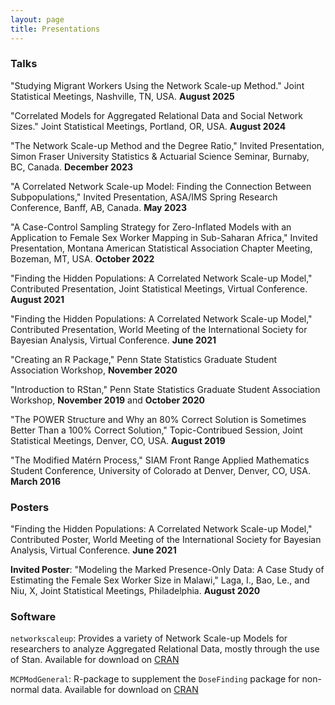 ```yaml
---
layout: page
title: Presentations
---
```


### Talks

"Studying Migrant Workers Using the Network Scale-up Method." Joint Statistical Meetings, Nashville, TN, USA. **August 2025**

"Correlated Models for Aggregated Relational Data and Social Network Sizes." Joint Statistical Meetings, Portland, OR, USA. **August 2024**

"The Network Scale-up Method and the Degree Ratio," Invited Presentation, Simon Fraser University Statistics & Actuarial Science Seminar, Burnaby, BC, Canada. **December 2023**

"A Correlated Network Scale-up Model: Finding the Connection Between Subpopulations," Invited Presentation, ASA/IMS Spring Research Conference, Banff, AB, Canada. **May 2023**

"A Case-Control Sampling Strategy for Zero-Inflated Models with an Application to Female Sex Worker Mapping in Sub-Saharan Africa," Invited Presentation, Montana American Statistical Association Chapter Meeting, Bozeman, MT, USA. **October 2022**

"Finding the Hidden Populations: A Correlated Network Scale-up Model," Contributed Presentation, Joint Statistical Meetings, Virtual Conference. **August 2021**

"Finding the Hidden Populations: A Correlated Network Scale-up Model," Contributed Presentation, World Meeting of the International Society for Bayesian Analysis, Virtual Conference. **June 2021**

"Creating an R Package," Penn State Statistics Graduate Student Association Workshop, **November 2020**

"Introduction to RStan," Penn State Statistics Graduate Student Association Workshop, **November 2019** and **October 2020**

"The POWER Structure and Why an 80% Correct Solution is Sometimes Better Than a 100% Correct Solution," Topic-Contribued Session, Joint Statistical Meetings, Denver, CO, USA. **August 2019**

"The Modified Matérn Process," SIAM Front Range Applied Mathematics Student Conference, University of Colorado at Denver, Denver, CO, USA. **March 2016**

### Posters

"Finding the Hidden Populations: A Correlated Network Scale-up Model," Contributed Poster, World Meeting of the International Society for Bayesian Analysis, Virtual Conference. **June 2021**

**Invited Poster**: "Modeling the Marked Presence-Only Data: A Case Study of Estimating the Female Sex Worker Size in Malawi," Laga, I., Bao, Le., and Niu, X, Joint Statistical Meetings, Philadelphia. **August 2020**

### Software

`networkscaleup`: Provides a variety of Network Scale-up Models for researchers to analyze Aggregated Relational Data, mostly through the use of Stan. Available for download on [CRAN](https://cran.r-project.org/package=networkscaleup)

`MCPModGeneral`: R-package to supplement the `DoseFinding` package for non-normal data. Available for download on [CRAN](https://CRAN.R-project.org/package=MCPModGeneral)

